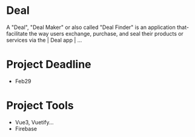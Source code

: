 # Deal
A "Deal", "Deal Maker" or also called "Deal Finder" is an application that-facilitate the way users exchange, purchase, and seal their products or services via the | Deal app | ...

# Project Deadline
* Feb29

# Project Tools
- Vue3, Vuetify...
- Firebase
